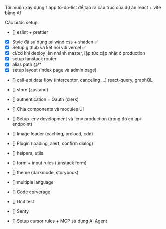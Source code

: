 Tôi muốn xây dựng 1 app to-do-list để tạo ra cấu trúc của dự án react + vite bằng AI

Các bước setup

- [] eslint + prettier
- [x] Style đã sử dụng tailwind css + shadcn ✅
- [x] Setup github và kết nối với vercel ✅ 
- [x] ci/cd khi deploy lên nhánh master, lập tức cập nhật ở production
- [x] setup tanstack router
- [x] alias path @/*
- [x] setup layout (index page và admin page)

- [] call-api data flow (interceptor, canceling ...) react-query, graphQL
- [] store (zustand)
- [] authentication + Oauth (clerk)

- [] Chia components và modules UI
- [] Setup .env development và .env production (trong đó có api-endpoint)
- [] Image loader (caching, preload, cdn)
- [] Plugin (loading, alert, confirm dialog)
- [] helpers, utils

- [] form + input rules (tanstack form)
- [] theme (darkmode, storybook)
- [] multiple language
- [] Code corverage
- [] Unit test
- [] Senty
- [] Setup cursor rules + MCP sử dụng AI Agent